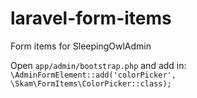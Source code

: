 # laravel-form-items
Form items for SleepingOwlAdmin

Open `app/admin/bootstrap.php` and add in:
```\AdminFormElement::add('colorPicker', \Skam\FormItems\ColorPicker::class);```
